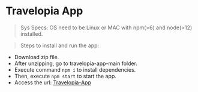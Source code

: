 # Travelopia App

> Sys Specs: OS need to be Linux or MAC with npm(>6) and node(>12) installed.

> Steps to install and run the app:

 - Download zip file.
 - After unzipping, go to travelopia-app-main folder.
 - Execute command `npm i` to install dependencies.
 - Then, execute `npm start` to start the app.
 - Access the url: [Travelopia-App](http://127.0.0.1:3000)

